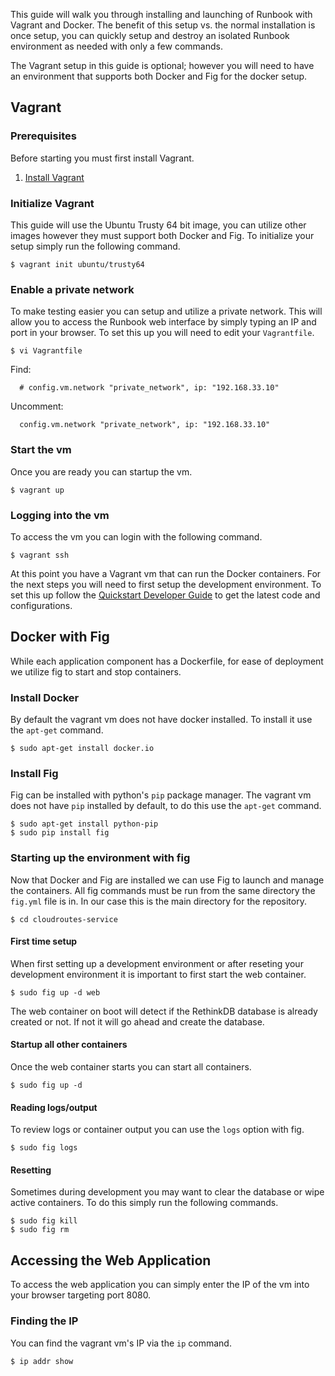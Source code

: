 This guide will walk you through installing and launching of Runbook with Vagrant and Docker. The benefit of this setup vs. the normal installation is once setup, you can quickly setup and destroy an isolated Runbook environment as needed with only a few commands.

The Vagrant setup in this guide is optional; however you will need to have an environment that supports both Docker and Fig for the docker setup.

## Vagrant

### Prerequisites

Before starting you must first install Vagrant. 

1. [Install Vagrant](https://docs.vagrantup.com/v2/installation/)

### Initialize Vagrant

This guide will use the Ubuntu Trusty 64 bit image, you can utilize other images however they must support both Docker and Fig. To initialize your setup simply run the following command.

    $ vagrant init ubuntu/trusty64

### Enable a private network

To make testing easier you can setup and utilize a private network. This will allow you to access the Runbook web interface by simply typing an IP and port in your browser. To set this up you will need to edit your `Vagrantfile`.

    $ vi Vagrantfile

Find:

      # config.vm.network "private_network", ip: "192.168.33.10"

Uncomment:

      config.vm.network "private_network", ip: "192.168.33.10"

### Start the vm

Once you are ready you can startup the vm.

    $ vagrant up

### Logging into the vm

To access the vm you can login with the following command.

    $ vagrant ssh

At this point you have a Vagrant vm that can run the Docker containers. For the next steps you will need to first setup the development environment. To set this up follow the [Quickstart Developer Guide](http://runbook.readthedocs.org/en/develop/developers/) to get the latest code and configurations.

## Docker with Fig

While each application component has a Dockerfile, for ease of deployment we utilize fig to start and stop containers.

### Install Docker

By default the vagrant vm does not have docker installed. To install it use the `apt-get` command.

    $ sudo apt-get install docker.io

### Install Fig

Fig can be installed with python's `pip` package manager. The vagrant vm does not have `pip` installed by default, to do this use the `apt-get` command.

    $ sudo apt-get install python-pip
    $ sudo pip install fig

### Starting up the environment with fig

Now that Docker and Fig are installed we can use Fig to launch and manage the containers. All fig commands must be run from the same directory the `fig.yml` file is in. In our case this is the main directory for the repository.

    $ cd cloudroutes-service

#### First time setup

When first setting up a development environment or after reseting your development environment it is important to first start the web container.

    $ sudo fig up -d web

The web container on boot will detect if the RethinkDB database is already created or not. If not it will go ahead and create the database.

#### Startup all other containers

Once the web container starts you can start all containers.

    $ sudo fig up -d

#### Reading logs/output

To review logs or container output you can use the `logs` option with fig.

    $ sudo fig logs

#### Resetting

Sometimes during development you may want to clear the database or wipe active containers. To do this simply run the following commands.

    $ sudo fig kill
    $ sudo fig rm

## Accessing the Web Application

To access the web application you can simply enter the IP of the vm into your browser targeting port 8080.

### Finding the IP

You can find the vagrant vm's IP via the `ip` command.

    $ ip addr show
